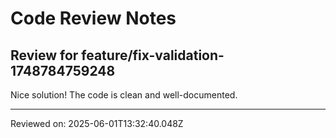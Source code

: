 # Code Review Notes

## Review for feature/fix-validation-1748784759248

Nice solution! The code is clean and well-documented.

---
Reviewed on: 2025-06-01T13:32:40.048Z